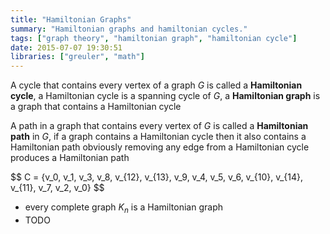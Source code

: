 ```yaml
---
title: "Hamiltonian Graphs"
summary: "Hamiltonian graphs and hamiltonian cycles."
tags: ["graph theory", "hamiltonian graph", "hamiltonian cycle"]
date: 2015-07-07 19:30:51
libraries: ["greuler", "math"]
---
```


A cycle that contains every vertex of a graph $G$ is called a **Hamiltonian cycle**, a Hamiltonian cycle is a spanning cycle of $G$, a **Hamiltonian graph** is a graph that contains a Hamiltonian cycle

A path in a graph that contains every vertex of $G$ is called a **Hamiltonian path** in $G$, if a graph contains a Hamiltonian cycle then it also contains a Hamiltonian path obviously removing any edge from a Hamiltonian cycle produces a Hamiltonian path

<div id="figure-hamiltonian-graph"></div>

<div>$$
C = {v_0, v_1, v_3, v_8, v_{12}, v_{13}, v_9, v_4, v_5, v_6, v_{10}, v_{14}, v_{11}, v_7, v_2, v_0}
$$</div>

- every complete graph $K_n$ is a Hamiltonian graph
- TODO

<script src="/js/graph/hamiltonian-graph.js"></script>
